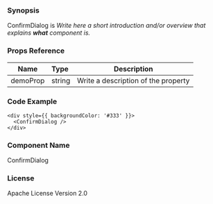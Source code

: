 ### Synopsis

ConfirmDialog is 
*Write here a short introduction and/or overview that explains **what** component is.*

### Props Reference

| Name                           | Type                    | Description                                                 |
| ------------------------------ | :---------------------- | ----------------------------------------------------------- |
| demoProp                       | string                  | Write a description of the property                         |

### Code Example

```
<div style={{ backgroundColor: '#333' }}>
  <ConfirmDialog />
</div>
```

### Component Name

ConfirmDialog

### License

Apache License Version 2.0

